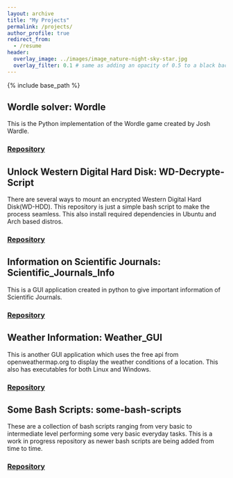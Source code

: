 ```yaml
---
layout: archive
title: "My Projects"
permalink: /projects/
author_profile: true
redirect_from:
  - /resume
header:
  overlay_image: ../images/image_nature-night-sky-star.jpg
  overlay_filter: 0.1 # same as adding an opacity of 0.5 to a black background
---
```


{% include base_path %}



## Wordle solver: Wordle
This is the Python implementation of the Wordle game created by Josh Wardle. 
### [Repository](https://github.com/Ravieroy/Wordle)

## Unlock Western Digital Hard Disk: WD-Decrypte-Script
There are several ways to mount an encrypted Western Digital Hard Disk(WD-HDD). This repository is just a simple bash script to make the process seamless.
This also install required dependencies in Ubuntu and Arch based distros.
### [Repository](https://github.com/Ravieroy/WD-Decrypte-Script)

## Information on Scientific Journals: Scientific_Journals_Info
This is a GUI application created in python to give important information of Scientific Journals.
### [Repository](https://github.com/Ravieroy/Scientific_Journals_Info)

## Weather Information: Weather_GUI
This is another GUI application which uses the free api from openweathermap.org to display the weather conditions of a location. 
This also has executables for both Linux and Windows. 
### [Repository](https://github.com/Ravieroy/Weather_GUI)

## Some Bash Scripts: some-bash-scripts
These are a collection of bash scripts ranging from very basic to intermediate level performing some very basic everyday tasks.
This is a work in progress repository as newer bash scripts are being added from time to time.
### [Repository](https://github.com/Ravieroy/some-bash-scripts)


